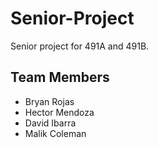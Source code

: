 # Senior-Project
Senior project for 491A and 491B.

## Team Members
* Bryan Rojas
* Hector Mendoza
* David Ibarra
* Malik Coleman


